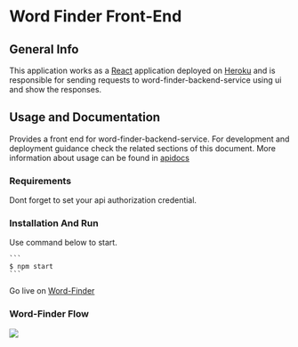 # Word Finder Front-End

## General Info
This application works as a [React](https://reactjs.org/) application deployed on [Heroku](https://www.heroku.com/) and is responsible for sending requests to word-finder-backend-service using ui and show the responses.
## Usage and Documentation 
Provides a front end for word-finder-backend-service. For development and deployment
guidance check the related sections of this document. More information about usage can be found in [apidocs](https://word-finder-get-words.herokuapp.com/apidocs/)

### Requirements
Dont forget to set your api authorization credential. 

### Installation And Run
Use command below to start.

    ```
    $ npm start
    ```

Go live on [Word-Finder](https://word-finder-tr.herokuapp.com/)

### Word-Finder Flow

[![](https://mermaid.ink/img/pako:eNpVz0GOwjAMBdCrRF4xErlAF0iUwgGA0SwIC0_zgQiadJwUCVHuTqoOEnhlfT1b9p3qYEEFHYXbk9pWxqtc891PEKtXzluIXknwCd7uldaz_jtC1Bp_HWLqVTl5lyXX5wz1BnJ1Nb7GbeUwpxYfOytO_MsR-5EsBlK-8X6N2AYf0c_HlKbUQBp2Nl97HzJD6YQGhorcWpazIeMf2XWt5YSldSkIFQe-REyJuxQ2N19TkaTDC1WO8-fNv3o8AUC-WDs)](https://mermaid-js.github.io/mermaid-live-editor/edit#pako:eNpVz0GOwjAMBdCrRF4xErlAF0iUwgGA0SwIC0_zgQiadJwUCVHuTqoOEnhlfT1b9p3qYEEFHYXbk9pWxqtc891PEKtXzluIXknwCd7uldaz_jtC1Bp_HWLqVTl5lyXX5wz1BnJ1Nb7GbeUwpxYfOytO_MsR-5EsBlK-8X6N2AYf0c_HlKbUQBp2Nl97HzJD6YQGhorcWpazIeMf2XWt5YSldSkIFQe-REyJuxQ2N19TkaTDC1WO8-fNv3o8AUC-WDs)